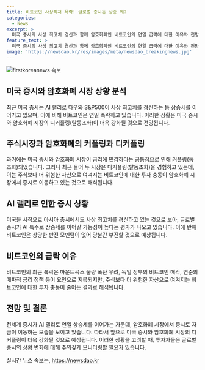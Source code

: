 ```yaml
---
title: 비트코인 사상최저 폭락! 글로벌 증시는 상승 왜?
categories:
  - News
excerpt: >
  미국 증시의 사상 최고치 경신과 함께 암호화폐인 비트코인의 연일 급락에 대한 이유와 전망에 대해 소개하고 있습니다. 최근 글로벌 증시의 AI 랠리에 반해 비트코인은 부진하며 투자자들의 이동에 대한 이유를 분석하고 있습니다. 비트코인의 부진 전망과 암호화폐 시장과 증시의 강화된 디커플링이 언급되어 있습니다.
feature_text: >
  미국 증시의 사상 최고치 경신과 함께 암호화폐인 비트코인의 연일 급락에 대한 이유와 전망에 대해 소개하고 있습니다. 최근 글로벌 증시의 AI 랠리에 반해 비트코인은 부진하며 투자자들의 이동에 대한 이유를 분석하고 있습니다. 비트코인의 부진 전망과 암호화폐 시장과 증시의 강화된 디커플링이 언급되어 있습니다.
image: 'https://newsdao.kr/res/images/meta/newsdao_breakingnews.jpg'
---
```


<p><img src="https://newsdao.kr/res/images/meta/newsdao_breakingnews.jpg" alt="firstkoreanews 속보" /></p>

<h2 data-ke-size="size26">미국 증시와 암호화폐 시장 상황 분석</h2>

<p data-ke-size="size16">최근 미국 증시는 AI 랠리로 다우와 S&P500이 사상 최고치를 경신하는 등 상승세를 이어가고 있으며, 이에 비해 비트코인은 연일 폭락하고 있습니다. 이러한 상황은 미국 증시와 암호화폐 시장의 디커플링(탈동조화)이 더욱 강화될 것으로 전망됩니다.</p>

<h2 data-ke-size="size26">주식시장과 암호화폐의 커플링과 디커플링</h2>

<p data-ke-size="size16">과거에는 미국 증시와 암호화폐 시장이 금리에 민감하다는 공통점으로 인해 커플링(동조화)되었습니다. 그러나 최근 들어 두 시장은 디커플링(탈동조화)을 경험하고 있는데, 이는 주식보다 더 위험한 자산으로 여겨지는 비트코인에 대한 투자 충동이 암호화폐 시장에서 증시로 이동하고 있는 것으로 해석됩니다.</p>

<h2 data-ke-size="size26">AI 랠리로 인한 증시 상황</h2>

<p data-ke-size="size16">미국을 시작으로 아시아 증시에서도 사상 최고치를 경신하고 있는 것으로 보아, 글로벌 증시가 AI 특수로 상승세를 이어갈 가능성이 높다는 평가가 나오고 있습니다. 이에 반해 비트코인은 상당한 반전 모멘텀이 없어 당분간 부진할 것으로 예상됩니다.</p>

<h2 data-ke-size="size26">비트코인의 급락 이유</h2>

<p data-ke-size="size16">비트코인의 최근 폭락은 마운트곡스 물량 폭탄 우려, 독일 정부의 비트코인 매각, 연준의 매파적 금리 정책 등이 요인으로 지목되지만, 주식보다 더 위험한 자산으로 여겨지는 비트코인에 대한 투자 충동이 줄어든 결과로 해석됩니다.</p>

<h2 data-ke-size="size26">전망 및 결론</h2>

<p data-ke-size="size16">전세계 증시가 AI 랠리로 연일 상승세를 이어가는 가운데, 암호화폐 시장에서 증시로 자금이 이동하는 모습을 보이고 있습니다. 따라서 앞으로 미국 증시와 암호화폐 시장의 디커플링이 더욱 강화될 것으로 예상됩니다. 이러한 상황을 고려할 때, 투자자들은 글로벌 증시의 상황 변화에 대해 주의깊게 모니터링할 필요가 있습니다.</p>
실시간 뉴스 속보는, <a href="https://newsdao.kr" rel="dofollow">https://newsdao.kr</a>



